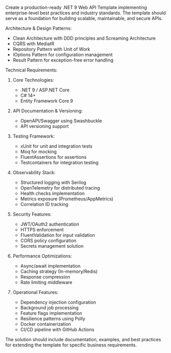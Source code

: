 Create a production-ready .NET 9 Web API Template implementing enterprise-level best practices and industry standards. The template should serve as a foundation for building scalable, maintainable, and secure APIs.

Architecture & Design Patterns:
- Clean Architecture with DDD principles and Screaming Architecture
- CQRS with MediatR
- Repository Pattern with Unit of Work
- IOptions Pattern for configuration management 
- Result Pattern for exception-free error handling

Technical Requirements:

1. Core Technologies:
   - .NET 9 / ASP.NET Core
   - C# 14+
   - Entity Framework Core 9

2. API Documentation & Versioning:
   - OpenAPI/Swagger using Swashbuckle
   - API versioning support

3. Testing Framework:
   - xUnit for unit and integration tests
   - Moq for mocking
   - FluentAssertions for assertions
   - Testcontainers for integration testing

4. Observability Stack:
   - Structured logging with Serilog
   - OpenTelemetry for distributed tracing
   - Health checks implementation
   - Metrics exposure (Prometheus/AppMetrics)
   - Correlation ID tracking

5. Security Features:
   - JWT/OAuth2 authentication
   - HTTPS enforcement
   - FluentValidation for input validation
   - CORS policy configuration
   - Secrets management solution

6. Performance Optimizations:
   - Async/await implementation
   - Caching strategy (In-memory/Redis)
   - Response compression
   - Rate limiting middleware

7. Operational Features:
   - Dependency injection configuration
   - Background job processing
   - Feature flags implementation
   - Resilience patterns using Polly
   - Docker containerization
   - CI/CD pipeline with GitHub Actions

The solution should include documentation, examples, and best practices for extending the template for specific business requirements.
